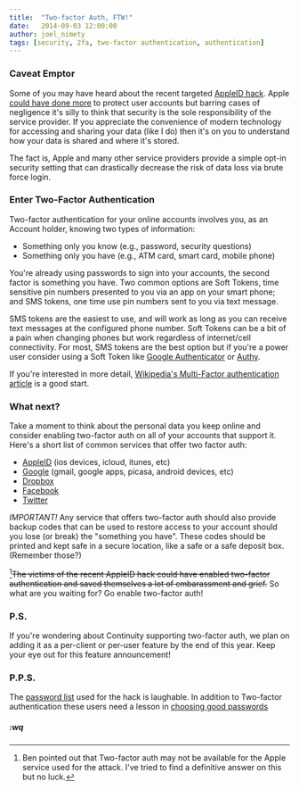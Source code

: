 ```yaml
---
title:  "Two-factor Auth, FTW!"
date:   2014-09-03 12:00:00
author: joel_nimety
tags: [security, 2fa, two-factor authentication, authentication]
---
```


### Caveat Emptor

Some of you may have heard about the recent targeted [AppleID hack](http://online.wsj.com/articles/apple-investigating-reports-of-icloud-vulnerabilities-1409608366).  Apple [could have done more](http://www.huffingtonpost.com/2014/09/01/icloud-bug-fixed_n_5748642.html) to protect user accounts but barring cases of negligence it's silly to think that security is the sole responsibility of the service provider.  If you appreciate the convenience of modern technology for accessing and sharing your data (like I do) then it's on you to understand how your data is shared and where it's stored.

The fact is, Apple and many other service providers provide a simple opt-in security setting that can drastically decrease the risk of data loss via brute force login.

### Enter Two-Factor Authentication

Two-factor authentication for your online accounts involves you, as an Account holder, knowing two types of information:

  * Something only you know (e.g., password, security questions)
  * Something only you have (e.g., ATM card, smart card, mobile phone)

You're already using passwords to sign into your accounts, the second factor is something you have.  Two common options are Soft Tokens, time sensitive pin numbers presented to you via an app on your smart phone; and SMS tokens, one time use pin numbers sent to you via text message.

SMS tokens are the easiest to use, and will work as long as you can receive text messages at the configured phone number.  Soft Tokens can be a bit of a pain when changing phones but work regardless of internet/cell connectivity.  For most, SMS tokens are the best option but if you're a power user consider using a Soft Token like [Google Authenticator](https://support.google.com/accounts/answer/1066447?hl=en) or [Authy](https://www.authy.com/consumers).

If you're interested in more detail, [Wikipedia's Multi-Factor authentication article](http://en.wikipedia.org/wiki/Multi-factor_authentication) is a good start.

### What next?

Take a moment to think about the personal data you keep online and consider enabling two-factor auth on all of your accounts that support it.  Here's a short list of common services that offer two factor auth:

  * [AppleID](http://support.apple.com/kb/ht5570) (ios devices, icloud, itunes, etc)
  * [Google](https://www.google.com/landing/2step/) (gmail, google apps, picasa, android devices, etc)
  * [Dropbox](https://www.dropbox.com/help/363)
  * [Facebook](https://www.facebook.com/note.php?note_id=10150172618258920)
  * [Twitter](https://blog.twitter.com/2013/getting-started-with-login-verification)

_IMPORTANT!_ Any service that offers two-factor auth should also provide backup codes that can be used to restore access to your account should you lose (or break) the "something you have".  These codes should be printed and kept safe in a secure location, like a safe or a safe deposit box. (Remember those?)

[^1]<s>The victims of the recent AppleID hack could have enabled two-factor authentication and saved themselves a lot of embarassment and grief.</s>  So what are you waiting for?  Go enable two-factor auth!

### P.S.

If you're wondering about Continuity supporting two-factor auth, we plan on adding it as a per-client or per-user feature by the end of this year.  Keep your eye out for this feature announcement!


### P.P.S.

The [password list](https://raw.githubusercontent.com/hackappcom/ibrute/master/passlist.txt) used for the hack is laughable.  In addition to Two-factor authentication these users need a lesson in [choosing good passwords](http://www.bu.edu/infosec/howtos/how-to-choose-a-password/)

##### :wq


[^1]: Ben pointed out that Two-factor auth may not be available for the Apple service used for the attack.  I've tried to find a definitive answer on this but no luck.

